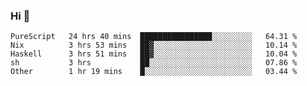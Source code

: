 ### Hi 👋

<!--START_SECTION:waka-->

```text
PureScript   24 hrs 40 mins  ████████████████░░░░░░░░░   64.31 %
Nix          3 hrs 53 mins   ██▓░░░░░░░░░░░░░░░░░░░░░░   10.14 %
Haskell      3 hrs 51 mins   ██▓░░░░░░░░░░░░░░░░░░░░░░   10.04 %
sh           3 hrs           ██░░░░░░░░░░░░░░░░░░░░░░░   07.86 %
Other        1 hr 19 mins    █░░░░░░░░░░░░░░░░░░░░░░░░   03.44 %
```

<!--END_SECTION:waka-->
